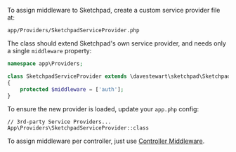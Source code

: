 To assign middleware to Sketchpad, create a custom service provider file at:

```
app/Providers/SketchpadServiceProvider.php
```

The class should extend Sketchpad's own service provider, and needs only a single `middleware` property:

```php
namespace app\Providers;

class SketchpadServiceProvider extends \davestewart\sketchpad\SketchpadServiceProvider
{
    protected $middleware = ['auth'];
}
```

To ensure the new provider is loaded, update your `app.php` config:

```
// 3rd-party Service Providers...
App\Providers\SketchpadServiceProvider::class
```

To assign middleware per controller, just use [Controller Middleware](https://laravel.com/docs/5.0/controllers#controller-middleware).